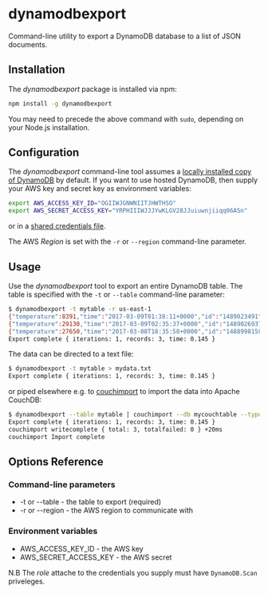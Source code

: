 # dynamodbexport

Command-line utility to export a DynamoDB database to a list of JSON documents.

## Installation

The *dynamodbexport* package is installed via npm:

```sh
npm install -g dynamodbexport
```

You may need to precede the above command with `sudo`, depending on your Node.js installation.

## Configuration

The *dynamodbexport* command-line tool assumes a [locally installed copy of DynamoDB](http://docs.aws.amazon.com/amazondynamodb/latest/developerguide/DynamoDBLocal.html) by default. If you want to use hosted DynamoDB, then
supply your AWS key and secret key as environment variables:

```sh
export AWS_ACCESS_KEY_ID="OGIIWJGNWNIITJHWTHSO"
export AWS_SECRET_ACCESS_KEY="YRPHIIIWJJJYwKLGV28JJuiuwnjiiqq06ASn"
```

or in a [shared credentials file](http://docs.aws.amazon.com/sdk-for-javascript/v2/developer-guide/loading-node-credentials-shared.html).

The AWS *Region* is set with the `-r` or `--region` command-line parameter.

## Usage

Use the *dynamodbexport* tool to export an entire DynamoDB table. The table is specified with the `-t` or `--table` command-line parameter:

```sh
$ dynamodbexport -t mytable -r us-east-1
{"temperature":8391,"time":"2017-03-09T01:38:11+0000","id":"1489023491"}
{"temperature":29130,"time":"2017-03-09T02:35:37+0000","id":"1489026937"}
{"temperature":27650,"time":"2017-03-08T18:35:58+0000","id":"1488998158"}
Export complete { iterations: 1, records: 3, time: 0.145 }
```

The data can be directed to a text file:

```sh
$ dynamodbexport -t mytable > mydata.txt
Export complete { iterations: 1, records: 3, time: 0.145 }
```

or piped elsewhere e.g. to [couchimport](https://www.npmjs.com/couchimport) to import the data into Apache CouchDB:

```sh
$ dynamodbexport --table mytable | couchimport --db mycouchtable --type jsonl
Export complete { iterations: 1, records: 3, time: 0.145 }
couchimport writecomplete { total: 3, totalfailed: 0 } +20ms
couchimport Import complete
```

## Options Reference

### Command-line parameters

* -t or --table - the table to export (required)
* -r or --region - the AWS region to communicate with

### Environment variables

* AWS_ACCESS_KEY_ID - the AWS key
* AWS_SECRET_ACCESS_KEY - the AWS secret

N.B The *role* attache to the credentials you supply must have `DynamoDB.Scan` priveleges.